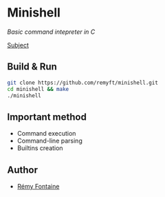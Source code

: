 # Minishell
_Basic command intepreter in C_

[Subject](https://github.com/remyft/minishell/blob/master/minishell.fr.pdf)

## Build & Run

```bash
git clone https://github.com/remyft/minishell.git
cd minishell && make
./minishell
```

## Important method

* Command execution
* Command-line parsing
* Builtins creation

## Author

* [Rémy Fontaine](https://github.com/remyft)
